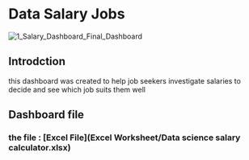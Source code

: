 # Data Salary Jobs   

![1_Salary_Dashboard_Final_Dashboard](https://github.com/user-attachments/assets/22897360-3639-4781-961b-6b0399400447)
## Introdction  
this dashboard was created to help job seekers investigate salaries to decide and see which job suits them well  

## Dashboard file  
### the file : [Excel File](Excel Worksheet/Data science salary calculator.xlsx)
